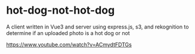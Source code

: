# hot-dog-not-hot-dog

A client written in Vue3 and server using express.js, s3, and rekognition to determine if an uploaded photo is a hot dog or not

https://www.youtube.com/watch?v=ACmydtFDTGs